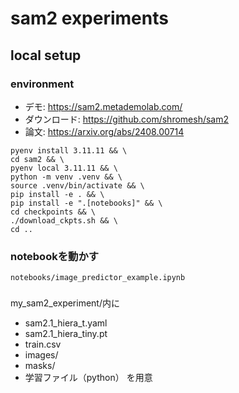 # sam2 experiments

## local setup

### environment
- デモ: https://sam2.metademolab.com/
- ダウンロード: https://github.com/shromesh/sam2
- 論文: https://arxiv.org/abs/2408.00714

```
pyenv install 3.11.11 && \
cd sam2 && \
pyenv local 3.11.11 && \
python -m venv .venv && \
source .venv/bin/activate && \
pip install -e . && \
pip install -e ".[notebooks]" && \
cd checkpoints && \
./download_ckpts.sh && \
cd ..
```

### notebookを動かす
`notebooks/image_predictor_example.ipynb`

### 
my_sam2_experiment/内に
- sam2.1_hiera_t.yaml
- sam2.1_hiera_tiny.pt
- train.csv
- images/
- masks/
- 学習ファイル（python）
を用意
